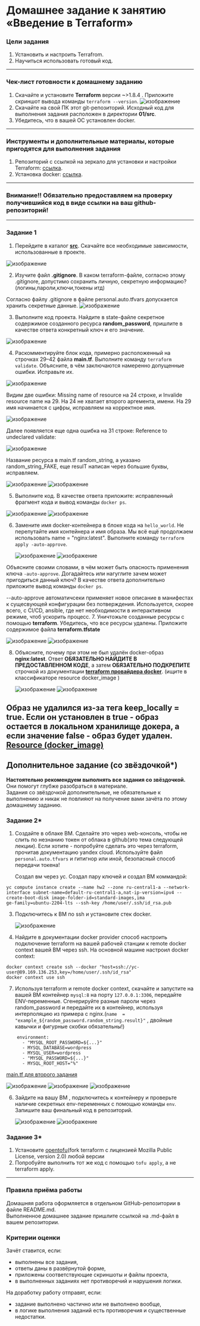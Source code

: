 # Домашнее задание к занятию «Введение в Terraform»

### Цели задания

1. Установить и настроить Terrafrom.
2. Научиться использовать готовый код.

------

### Чек-лист готовности к домашнему заданию

1. Скачайте и установите **Terraform** версии ~>1.8.4 . Приложите скриншот вывода команды ```terraform --version```.
   ![изображение](https://github.com/stepynin-georgy/ter-hw1/blob/main/img/Screenshot_35.png)
2. Скачайте на свой ПК этот git-репозиторий. Исходный код для выполнения задания расположен в директории **01/src**.
3. Убедитесь, что в вашей ОС установлен docker.

------

### Инструменты и дополнительные материалы, которые пригодятся для выполнения задания

1. Репозиторий с ссылкой на зеркало для установки и настройки Terraform: [ссылка](https://github.com/netology-code/devops-materials).
2. Установка docker: [ссылка](https://docs.docker.com/engine/install/ubuntu/). 
------
### Внимание!! Обязательно предоставляем на проверку получившийся код в виде ссылки на ваш github-репозиторий!
------

### Задание 1

1. Перейдите в каталог [**src**](https://github.com/netology-code/ter-homeworks/tree/main/01/src). Скачайте все необходимые зависимости, использованные в проекте.
   
![изображение](https://github.com/stepynin-georgy/ter-hw1/blob/main/img/Screenshot_32.png)
   
2. Изучите файл **.gitignore**. В каком terraform-файле, согласно этому .gitignore, допустимо сохранить личную, секретную информацию?(логины,пароли,ключи,токены итд)
   
Согласно файлу .gitignore в файле personal.auto.tfvars допускается хранить секретные данные.
![изображение](https://github.com/stepynin-georgy/ter-hw1/blob/main/img/Screenshot_37.png)

3. Выполните код проекта. Найдите  в state-файле секретное содержимое созданного ресурса **random_password**, пришлите в качестве ответа конкретный ключ и его значение.
   
![изображение](https://github.com/stepynin-georgy/ter-hw1/blob/main/img/Screenshot_40.png)

4. Раскомментируйте блок кода, примерно расположенный на строчках 29–42 файла **main.tf**.
Выполните команду ```terraform validate```. Объясните, в чём заключаются намеренно допущенные ошибки. Исправьте их.

![изображение](https://github.com/stepynin-georgy/ter-hw1/blob/main/img/Screenshot_41.png)

Видим две ошибки: Missing name of resource на 24 строке, и Invalide resource name на 29.
На 24 не хватает второго аргемента, имени. На 29 имя начинается с цифры, исправляем на корректное имя.

![изображение](https://github.com/stepynin-georgy/ter-hw1/blob/main/img/Screenshot_42.png)

Далее появляется еще одна ошибка на 31 строке: Reference to undeclared validate:

![изображение](https://github.com/stepynin-georgy/ter-hw1/blob/main/img/Screenshot_43.png)

Название ресурса в main.tf random_string, а указано random_string_FAKE, еще resulT написан через большие буквы, исправляем.

![изображение](https://github.com/stepynin-georgy/ter-hw1/blob/main/img/Screenshot_43.png)
![изображение](https://github.com/stepynin-georgy/ter-hw1/blob/main/img/Screenshot_45.png)

5. Выполните код. В качестве ответа приложите: исправленный фрагмент кода и вывод команды ```docker ps```.
    
![изображение](https://github.com/stepynin-georgy/ter-hw1/blob/main/img/Screenshot_46.png)
![изображение](https://github.com/stepynin-georgy/ter-hw1/blob/main/img/Screenshot_47.png)

6. Замените имя docker-контейнера в блоке кода на ```hello_world```. Не перепутайте имя контейнера и имя образа. Мы всё ещё продолжаем использовать name = "nginx:latest". Выполните команду ```terraform apply -auto-approve```.
    
   ![изображение](https://github.com/stepynin-georgy/ter-hw1/blob/main/img/Screenshot_48.png)
   ![изображение](https://github.com/stepynin-georgy/ter-hw1/blob/main/img/Screenshot_49.png)
   
Объясните своими словами, в чём может быть опасность применения ключа  ```-auto-approve```. Догадайтесь или нагуглите зачем может пригодиться данный ключ? В качестве ответа дополнительно приложите вывод команды ```docker ps```.

--auto-approve автоматичсеки применяет новое описание в манифестах к сущесвующей конфигурации без потверждения. Используется, скорее всего, с CI/CD, ansible, где нет необходимости в интерактивном режиме, чтоб ускорить процесс.
7. Уничтожьте созданные ресурсы с помощью **terraform**. Убедитесь, что все ресурсы удалены. Приложите содержимое файла **terraform.tfstate**

 ![изображение](https://github.com/stepynin-georgy/ter-hw1/blob/main/img/Screenshot_50.png)
 ![изображение](https://github.com/stepynin-georgy/ter-hw1/blob/main/img/Screenshot_51.png)
    
8. Объясните, почему при этом не был удалён docker-образ **nginx:latest**. Ответ **ОБЯЗАТЕЛЬНО НАЙДИТЕ В ПРЕДОСТАВЛЕННОМ КОДЕ**, а затем **ОБЯЗАТЕЛЬНО ПОДКРЕПИТЕ** строчкой из документации [**terraform провайдера docker**](https://docs.comcloud.xyz/providers/kreuzwerker/docker/latest/docs).  (ищите в классификаторе resource docker_image )

    ![изображение](https://github.com/stepynin-georgy/ter-hw1/blob/main/img/Screenshot_52.png)
    ![изображение](https://github.com/stepynin-georgy/ter-hw1/blob/main/img/Screenshot_53.png)

Образ не удалился из-за тега keep_locally = true. Если он установлен в true - образ остается в локальном хранилище докера, а если значение false - образ будет удален.
[Resource (docker_image)](https://docs.comcloud.xyz/providers/kreuzwerker/docker/latest/docs/resources/image)
------

## Дополнительное задание (со звёздочкой*)

**Настоятельно рекомендуем выполнять все задания со звёздочкой.** Они помогут глубже разобраться в материале.   
Задания со звёздочкой дополнительные, не обязательные к выполнению и никак не повлияют на получение вами зачёта по этому домашнему заданию. 

### Задание 2*

1. Создайте в облаке ВМ. Сделайте это через web-консоль, чтобы не слить по незнанию токен от облака в github(это тема следующей лекции). Если хотите - попробуйте сделать это через terraform, прочитав документацию yandex cloud. Используйте файл ```personal.auto.tfvars``` и гитигнор или иной, безопасный способ передачи токена!
   
   Создал вм через yc. Создал пару ключей и создал ВМ коммандой:
   
```
yc compute instance create --name hw2 --zone ru-central1-a --network-interface subnet-name=default-ru-central1-a,nat-ip-version=ipv4 --create-boot-disk image-folder-id=standard-images,ima
ge-family=ubuntu-2204-lts --ssh-key /home/user/.ssh/id_rsa.pub
```

3. Подключитесь к ВМ по ssh и установите стек docker.
   
    ![изображение](https://github.com/stepynin-georgy/ter-hw1/blob/main/img/Screenshot_57.png)
   
5. Найдите в документации docker provider способ настроить подключение terraform на вашей рабочей станции к remote docker context вашей ВМ через ssh.
   На основной машине настроил docker context:
   
```
docker context create ssh --docker "host=ssh://yc-user@89.169.136.253,key=/home/user/.ssh/id_rsa"
docker context use ssh
```

7. Используя terraform и  remote docker context, скачайте и запустите на вашей ВМ контейнер ```mysql:8``` на порту ```127.0.0.1:3306```, передайте ENV-переменные. Сгенерируйте разные пароли через random_password и передайте их в контейнер, используя интерполяцию из примера с nginx.(```name  = "example_${random_password.random_string.result}"```  , двойные кавычки и фигурные скобки обязательны!)

```
    environment:
      - "MYSQL_ROOT_PASSWORD=${...}"
      - MYSQL_DATABASE=wordpress
      - MYSQL_USER=wordpress
      - "MYSQL_PASSWORD=${...}"
      - MYSQL_ROOT_HOST="%"
```
[main.tf для второго задания](https://github.com/stepynin-georgy/ter-hw1/blob/main/2/main.tf)

![изображение](https://github.com/stepynin-georgy/ter-hw1/blob/main/img/Screenshot_60.png)
![изображение](https://github.com/stepynin-georgy/ter-hw1/blob/main/img/Screenshot_61.png)
![изображение](https://github.com/stepynin-georgy/ter-hw1/blob/main/img/Screenshot_62.png)

6. Зайдите на вашу ВМ , подключитесь к контейнеру и проверьте наличие секретных env-переменных с помощью команды ```env```. Запишите ваш финальный код в репозиторий.
   
    ![изображение](https://github.com/stepynin-georgy/ter-hw1/blob/main/img/Screenshot_64.png)
    ![изображение](https://github.com/stepynin-georgy/ter-hw1/blob/main/img/Screenshot_65.png)

### Задание 3*
1. Установите [opentofu](https://opentofu.org/)(fork terraform с лицензией Mozilla Public License, version 2.0) любой версии
2. Попробуйте выполнить тот же код с помощью ```tofu apply```, а не terraform apply.
------

### Правила приёма работы

Домашняя работа оформляется в отдельном GitHub-репозитории в файле README.md.   
Выполненное домашнее задание пришлите ссылкой на .md-файл в вашем репозитории.

### Критерии оценки

Зачёт ставится, если:

* выполнены все задания,
* ответы даны в развёрнутой форме,
* приложены соответствующие скриншоты и файлы проекта,
* в выполненных заданиях нет противоречий и нарушения логики.

На доработку работу отправят, если:

* задание выполнено частично или не выполнено вообще,
* в логике выполнения заданий есть противоречия и существенные недостатки. 

